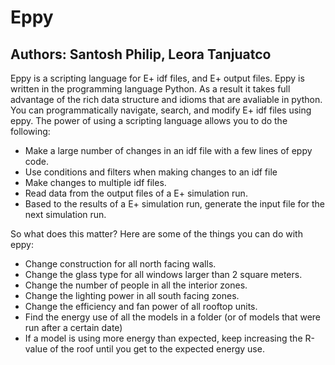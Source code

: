 Eppy
=====

Authors: Santosh Philip, Leora Tanjuatco
--------------------------------------------

Eppy is a scripting language for E+ idf files, and E+ output files. Eppy is written in the programming language Python. As a result it takes full advantage of the rich data structure and idioms that are avaliable in python. You can programmatically navigate, search, and modify E+ idf files using eppy. The power of using a scripting language allows you to do the following:

- Make a large number of changes in an idf file with a few lines of eppy code.
- Use conditions and filters when making changes to an idf file
- Make changes to multiple idf files.
- Read data from the output files of a E+ simulation run.
- Based to the results of a E+ simulation run, generate the input file for the next simulation run.

So what does this matter? 
Here are some of the things you can do with eppy:


- Change construction for all north facing walls.
- Change the glass type for all windows larger than 2 square meters.
- Change the number of people in all the interior zones.
- Change the lighting power in all south facing zones.
- Change the efficiency and fan power of all rooftop units.
- Find the energy use of all the models in a folder (or of models that were run after a certain date)
- If a model is using more energy than expected, keep increasing the R-value of the roof until you get to the expected energy use.
